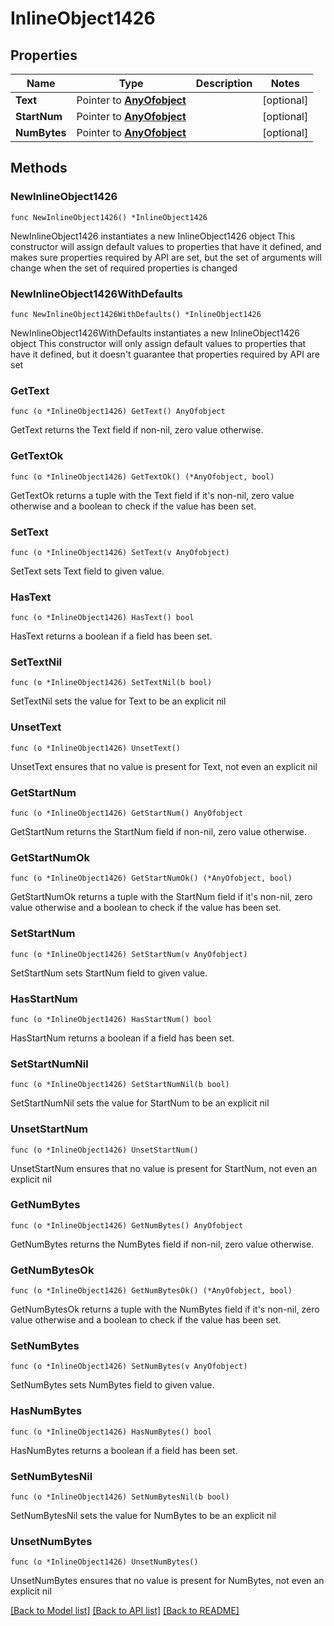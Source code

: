 # InlineObject1426

## Properties

Name | Type | Description | Notes
------------ | ------------- | ------------- | -------------
**Text** | Pointer to [**AnyOfobject**](anyOf&lt;object&gt;.md) |  | [optional] 
**StartNum** | Pointer to [**AnyOfobject**](anyOf&lt;object&gt;.md) |  | [optional] 
**NumBytes** | Pointer to [**AnyOfobject**](anyOf&lt;object&gt;.md) |  | [optional] 

## Methods

### NewInlineObject1426

`func NewInlineObject1426() *InlineObject1426`

NewInlineObject1426 instantiates a new InlineObject1426 object
This constructor will assign default values to properties that have it defined,
and makes sure properties required by API are set, but the set of arguments
will change when the set of required properties is changed

### NewInlineObject1426WithDefaults

`func NewInlineObject1426WithDefaults() *InlineObject1426`

NewInlineObject1426WithDefaults instantiates a new InlineObject1426 object
This constructor will only assign default values to properties that have it defined,
but it doesn't guarantee that properties required by API are set

### GetText

`func (o *InlineObject1426) GetText() AnyOfobject`

GetText returns the Text field if non-nil, zero value otherwise.

### GetTextOk

`func (o *InlineObject1426) GetTextOk() (*AnyOfobject, bool)`

GetTextOk returns a tuple with the Text field if it's non-nil, zero value otherwise
and a boolean to check if the value has been set.

### SetText

`func (o *InlineObject1426) SetText(v AnyOfobject)`

SetText sets Text field to given value.

### HasText

`func (o *InlineObject1426) HasText() bool`

HasText returns a boolean if a field has been set.

### SetTextNil

`func (o *InlineObject1426) SetTextNil(b bool)`

 SetTextNil sets the value for Text to be an explicit nil

### UnsetText
`func (o *InlineObject1426) UnsetText()`

UnsetText ensures that no value is present for Text, not even an explicit nil
### GetStartNum

`func (o *InlineObject1426) GetStartNum() AnyOfobject`

GetStartNum returns the StartNum field if non-nil, zero value otherwise.

### GetStartNumOk

`func (o *InlineObject1426) GetStartNumOk() (*AnyOfobject, bool)`

GetStartNumOk returns a tuple with the StartNum field if it's non-nil, zero value otherwise
and a boolean to check if the value has been set.

### SetStartNum

`func (o *InlineObject1426) SetStartNum(v AnyOfobject)`

SetStartNum sets StartNum field to given value.

### HasStartNum

`func (o *InlineObject1426) HasStartNum() bool`

HasStartNum returns a boolean if a field has been set.

### SetStartNumNil

`func (o *InlineObject1426) SetStartNumNil(b bool)`

 SetStartNumNil sets the value for StartNum to be an explicit nil

### UnsetStartNum
`func (o *InlineObject1426) UnsetStartNum()`

UnsetStartNum ensures that no value is present for StartNum, not even an explicit nil
### GetNumBytes

`func (o *InlineObject1426) GetNumBytes() AnyOfobject`

GetNumBytes returns the NumBytes field if non-nil, zero value otherwise.

### GetNumBytesOk

`func (o *InlineObject1426) GetNumBytesOk() (*AnyOfobject, bool)`

GetNumBytesOk returns a tuple with the NumBytes field if it's non-nil, zero value otherwise
and a boolean to check if the value has been set.

### SetNumBytes

`func (o *InlineObject1426) SetNumBytes(v AnyOfobject)`

SetNumBytes sets NumBytes field to given value.

### HasNumBytes

`func (o *InlineObject1426) HasNumBytes() bool`

HasNumBytes returns a boolean if a field has been set.

### SetNumBytesNil

`func (o *InlineObject1426) SetNumBytesNil(b bool)`

 SetNumBytesNil sets the value for NumBytes to be an explicit nil

### UnsetNumBytes
`func (o *InlineObject1426) UnsetNumBytes()`

UnsetNumBytes ensures that no value is present for NumBytes, not even an explicit nil

[[Back to Model list]](../README.md#documentation-for-models) [[Back to API list]](../README.md#documentation-for-api-endpoints) [[Back to README]](../README.md)


